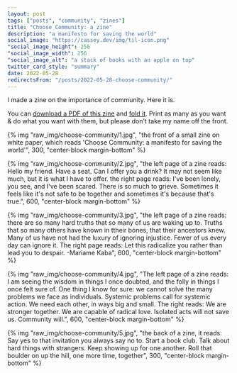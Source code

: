 ```yaml
---
layout: post
tags: ["posts", "community", "zines"]
title: "Choose Community: a zine"
description: "a manifesto for saving the world"
social_image: "https://cassey.dev/img/til-icon.png"
"social_image_height": 256
"social_image_width": 256
"social_image_alt": "a stack of books with an apple on top"
twitter_card_style: "summary"
date: 2022-05-28
redirectsFrom: "/posts/2022-05-28-choose-community/"
---
```



I made a zine on the importance of community. Here it is.

You can [download a PDF of this zine](/files/choose-community.pdf) and [fold it](https://www.readbrightly.com/how-to-make-zine/). Print as many as you want & do what you want with them, but please don't take my name off the front.

{% img "raw_img/choose-community/1.jpg", "the front of a small zine on white paper, which reads 'Choose Community: a manifesto for  saving the world'", 300, "center-block margin-bottom" %}

{% img "raw_img/choose-community/2.jpg", "the left page of a zine reads: Hello my friend. Have a seat. Can I offer you a drink? It may not seem like much, but it is what I have to offer. the right page reads: I've been lonely, you see, and I've been scared. There is so much to grieve. Sometimes it feels like it's not safe to be together and sometimes it's because that's true.", 600, "center-block margin-bottom" %}

{% img "raw_img/choose-community/3.jpg", "the left page of a zine reads: there are so many hard truths that so many of us are waking up to. Truths that so many others have known in ttheir bones, that their ancestors knew. Many of us have not had the luxury of ignoring injustice. Fewer of us every day can ignore it. The right page reads: Let this radicalize you rather than lead you to despair. -Mariame Kaba", 600, "center-block margin-bottom" %}

{% img "raw_img/choose-community/4.jpg", "The left page of a zine reads: I am seeing the wisdom in things I once doubted, and the folly in things I once felt sure of. One thing I know for sure: we cannot solve the many problems we face as individuals. Systemic problems call for systemic action. We need each other, in ways big and small. The right reads: We are stronger together. We are capable of radical love. Isolated acts will not save us. Community will.", 600, "center-block margin-bottom" %}

{% img "raw_img/choose-community/5.jpg", "the back of a zine, it reads: Say yes to that invitation you always say no to. Start a book club. Talk about hard things with strangers. Keep showing up for one another. Roll that boulder on up the hill, one more time, together", 300, "center-block margin-bottom" %}


